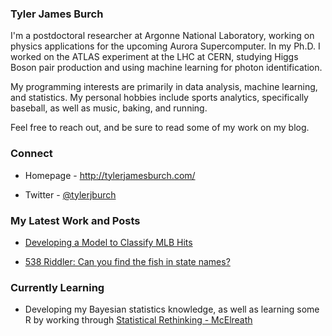 ### Tyler James Burch

I'm a postdoctoral researcher at Argonne National Laboratory, working on physics applications for the upcoming Aurora Supercomputer. In my Ph.D. I worked on the ATLAS experiment at the LHC at CERN, studying Higgs Boson pair production and using machine learning for photon identification.

My programming interests are primarily in data analysis, machine learning, and statistics. My personal hobbies include sports analytics, specifically baseball, as well as music, baking, and running.

Feel free to reach out, and be sure to read some of my work on my blog.

### Connect 

- Homepage - http://tylerjamesburch.com/

- Twitter - [@tylerjburch](https://twitter.com/TylerJBurch)


### My Latest Work and Posts

- [Developing a Model to Classify MLB Hits](http://tylerjamesburch.com/blog/baseball/hit-classifier-1)

- [538 Riddler: Can you find the fish in state names?](http://tylerjamesburch.com/blog/misc/fivethirtyeight_mackerel)

### Currently Learning

- Developing my Bayesian statistics knowledge, as well as learning some R by working through [Statistical Rethinking -  McElreath](https://github.com/tjburch/statistical-rethinking-notes)

<!--
**tjburch/tjburch** is a ✨ _special_ ✨ repository because its `README.md` (this file) appears on your GitHub profile.

Here are some ideas to get you started:

- 🔭 I’m currently working on ...
- 🌱 I’m currently learning ...
- 👯 I’m looking to collaborate on ...
- 🤔 I’m looking for help with ...
- 💬 Ask me about ...
- 📫 How to reach me: ...
- 😄 Pronouns: ...
- ⚡ Fun fact: ...
-->
